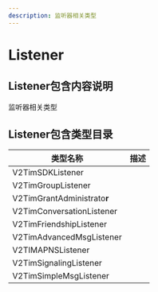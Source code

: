 ```yaml
---
description: 监听器相关类型
---
```


# Listener

## Listener包含内容说明

监听器相关类型

## Listener包含类型目录

| 类型名称                        | 描述 |
| --------------------------- | -- |
| V2TimSDKListener            |    |
| V2TimGroupListener          |    |
| V2TimGrantAdministrato**r** |    |
| V2TimConversationListener   |    |
| V2TimFriendshipListener     |    |
| V2TimAdvancedMsgListener    |    |
| V2TIMAPNSListener           |    |
| V2TimSignalingListener      |    |
| V2TimSimpleMsgListener      |    |

